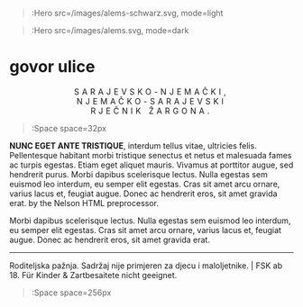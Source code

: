 > :Hero src=/images/alems-schwarz.svg,
>       mode=light

> :Hero src=/images/alems.svg,
>       mode=dark


<h1>govor ulice</h1>

<p style="text-transform:uppercase;letter-spacing:5px;" align="center">Sarajevsko-njemački, <br> njemačko-sarajevski<br>rječnik žargona.</p>


> :Space space=32px

__NUNC EGET ANTE TRISTIQUE__, interdum tellus vitae, ultricies felis. Pellentesque habitant morbi tristique senectus et netus et malesuada fames ac turpis egestas. Etiam eget aliquet mauris. Vivamus at porttitor augue, sed hendrerit purus. Morbi dapibus scelerisque lectus. Nulla egestas sem euismod leo interdum, eu semper elit egestas. Cras sit amet arcu ornare, varius lacus et, feugiat augue. Donec ac hendrerit eros, sit amet gravida erat.
by the Nelson HTML preprocessor.

Morbi dapibus scelerisque lectus. Nulla egestas sem euismod leo interdum, eu semper elit egestas. Cras sit amet arcu ornare, varius lacus et, feugiat augue. Donec ac hendrerit eros, sit amet gravida erat.

****

Roditeljska pažnja. Sadržaj nije primjeren za djecu i maloljetnike. | FSK ab 18. Für Kinder & Zartbesaitete nicht geeignet.

> :Space space=256px
